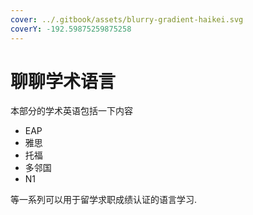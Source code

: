 ```yaml
---
cover: ../.gitbook/assets/blurry-gradient-haikei.svg
coverY: -192.59875259875258
---
```


# 聊聊学术语言

本部分的学术英语包括一下内容

* EAP&#x20;
* 雅思
* 托福
* 多邻国
* N1

等一系列可以用于留学求职成绩认证的语言学习.
